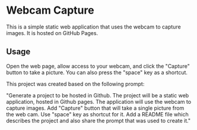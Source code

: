 <!-- README.md -->
# Webcam Capture

This is a simple static web application that uses the webcam to capture images. It is hosted on GitHub Pages.

## Usage

Open the web page, allow access to your webcam, and click the "Capture" button to take a picture. You can also press the "space" key as a shortcut.

This project was created based on the following prompt:

"Generate a project to be hosted in Github. The project will be a static web application, hosted in Github pages. The application will use the webcam to capture images. Add "Capture" button that will take a single picture from the web cam. Use "space" key as shortcut for it. Add a README file which describes the project and also share the prompt that was used to create it."